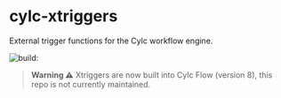 # cylc-xtriggers
External trigger functions for the Cylc workflow engine.

<img src="https://travis-ci.org/cylc/cylc-xtriggers.svg?branch=master" alt="build:">

> **Warning ⚠️** Xtriggers are now built into Cylc Flow (version 8), this repo is not currently maintained.

